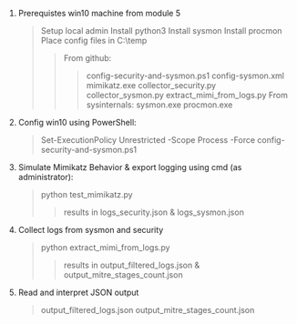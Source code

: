 1) Prerequistes win10 machine from module 5
   > Setup local admin
   > Install python3
   > Install sysmon
   > Install procmon
   > Place config files in C:\temp
   >> From github:
   >>> config-security-and-sysmon.ps1
   >>> config-sysmon.xml
   >>> mimikatz.exe
   >>> collector_security.py
   >>> collector_sysmon.py
   >>> extract_mimi_from_logs.py
   >> From sysinternals:
   >>> sysmon.exe
   >>> procmon.exe

3) Config win10 using PowerShell:
   > Set-ExecutionPolicy Unrestricted -Scope Process -Force
   > config-security-and-sysmon.ps1

4) Simulate Mimikatz Behavior & export logging using cmd (as administrator):
   > python test_mimikatz.py
   >> results in logs_security.json & logs_sysmon.json

5) Collect logs from sysmon and security
   > python extract_mimi_from_logs.py
   >> results in output_filtered_logs.json & output_mitre_stages_count.json

7) Read and interpret JSON output
   > output_filtered_logs.json
   > output_mitre_stages_count.json
   


